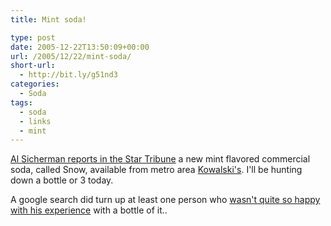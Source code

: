 ```yaml
---
title: Mint soda!

type: post
date: 2005-12-22T13:50:09+00:00
url: /2005/12/22/mint-soda/
short-url:
  - http://bit.ly/g51nd3
categories:
  - Soda
tags:
  - soda
  - links
  - mint
---
```

<a href="http://www.startribune.com/stories/404/5795501.html">Al Sicherman reports in the Star Tribune</a> a new mint flavored commercial soda, called Snow, available from metro area <a href="http://www.kowalskis.com">Kowalski's</a>. I'll be hunting down a bottle or 3 today.

A google search did turn up at least one person who <a href="http://www.livejournal.com/users/jeremiahblatz/35120.html">wasn't quite so happy with his experience</a> with a bottle of it..